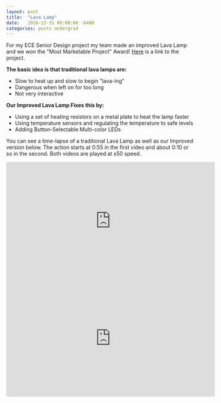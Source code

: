 ```yaml
---
layout: post
title:  "Lava Lamp"
date:   2016-12-31 00:00:00 -0400
categories: posts undergrad
---
```

For my ECE Senior Design project my team made an improved Lava Lamp and we won the "Most Marketable Project" Award! [Here](https://courses.engr.illinois.edu/ece445/project.asp?id=1703) is a link to the project.

**The basic idea is that traditional lava lamps are:**
* Slow to heat up and slow to begin "lava-ing"
* Dangerous when left on for too long
* Not very interactive

**Our Improved Lava Lamp Fixes this by:**
* Using a set of heating resistors on a metal plate to heat the lamp faster
* Using temperature sensors and regulating the temperature to safe levels
* Adding Button-Selectable Multi-color LEDs

You can see a time-lapse of a traditional Lava Lamp as well as our Improved version below. The action starts at 0:55 in the first video and about 0:10 or so in the second. Both videos are played at x50 speed.

<iframe width="560" height="315" src="https://www.youtube.com/embed/fU_3Kwqj0c8" title="YouTube video player" frameborder="0" allow="accelerometer; autoplay; clipboard-write; encrypted-media; gyroscope; picture-in-picture" allowfullscreen></iframe>

<iframe width="560" height="315" src="https://www.youtube.com/embed/x-pDwFnQh3c" title="YouTube video player" frameborder="0" allow="accelerometer; autoplay; clipboard-write; encrypted-media; gyroscope; picture-in-picture" allowfullscreen></iframe>